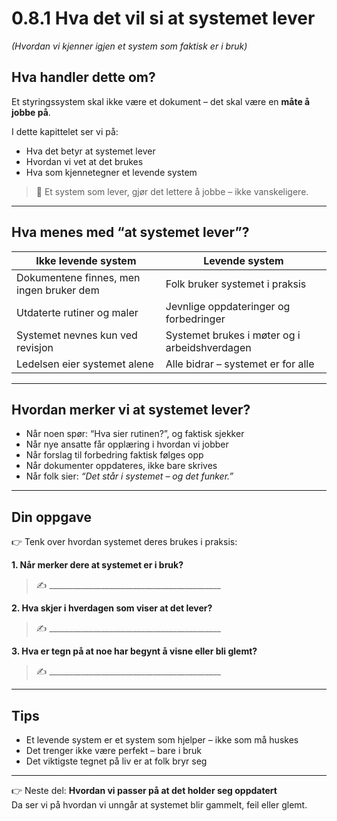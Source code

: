 # 0.8.1 Hva det vil si at systemet lever  
*(Hvordan vi kjenner igjen et system som faktisk er i bruk)*

## Hva handler dette om?

Et styringssystem skal ikke være et dokument – det skal være en **måte å jobbe på**.

I dette kapittelet ser vi på:
- Hva det betyr at systemet lever
- Hvordan vi vet at det brukes
- Hva som kjennetegner et levende system

> 📌 Et system som lever, gjør det lettere å jobbe – ikke vanskeligere.

---

## Hva menes med “at systemet lever”?

| Ikke levende system | Levende system |
|----------------------|----------------|
| Dokumentene finnes, men ingen bruker dem | Folk bruker systemet i praksis |
| Utdaterte rutiner og maler | Jevnlige oppdateringer og forbedringer |
| Systemet nevnes kun ved revisjon | Systemet brukes i møter og i arbeidshverdagen |
| Ledelsen eier systemet alene | Alle bidrar – systemet er for alle |

---

## Hvordan merker vi at systemet lever?

- Når noen spør: “Hva sier rutinen?”, og faktisk sjekker
- Når nye ansatte får opplæring i hvordan vi jobber
- Når forslag til forbedring faktisk følges opp
- Når dokumenter oppdateres, ikke bare skrives
- Når folk sier: *“Det står i systemet – og det funker.”*

---

## Din oppgave

👉 Tenk over hvordan systemet deres brukes i praksis:

**1. Når merker dere at systemet er i bruk?**  
> ✍️ ___________________________________________

**2. Hva skjer i hverdagen som viser at det lever?**  
> ✍️ ___________________________________________

**3. Hva er tegn på at noe har begynt å visne eller bli glemt?**  
> ✍️ ___________________________________________

---

## Tips

- Et levende system er et system som hjelper – ikke som må huskes
- Det trenger ikke være perfekt – bare i bruk
- Det viktigste tegnet på liv er at folk bryr seg

---

👉 Neste del: **Hvordan vi passer på at det holder seg oppdatert**  
Da ser vi på hvordan vi unngår at systemet blir gammelt, feil eller glemt.
